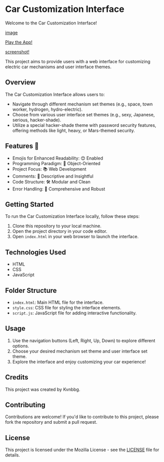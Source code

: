 # Car Customization Interface
Welcome to the Car Customization Interface! 

[image](/assets/pictures/car.jpg)

[Play the App!](https://kvnbbg.github.io/500Discount/index.html)

[screenshot!](screenshot.jpg)


This project aims to provide users with a web interface for customizing electric car mechanisms and user interface themes.

## Overview

The Car Customization Interface allows users to:
- Navigate through different mechanism set themes (e.g., space, town worker, hydrogen, hydro-electric).
- Choose from various user interface set themes (e.g., sexy, Japanese, serious, hacker-shade).
- Utilize a special hacker-shade theme with password security features, offering methods like light, heavy, or Mars-themed security.

## Features 🌟

- Emojis for Enhanced Readability: 😊 Enabled
- Programming Paradigm: 🧠 Object-Oriented
- Project Focus: 📚 Web Development
- Comments: 📖 Descriptive and Insightful
- Code Structure: 🛠️ Modular and Clean
- Error Handling: 🚫 Comprehensive and Robust

## Getting Started

To run the Car Customization Interface locally, follow these steps:

1. Clone this repository to your local machine.
2. Open the project directory in your code editor.
3. Open `index.html` in your web browser to launch the interface.

## Technologies Used

- HTML
- CSS
- JavaScript

## Folder Structure

- `index.html`: Main HTML file for the interface.
- `style.css`: CSS file for styling the interface elements.
- `script.js`: JavaScript file for adding interactive functionality.

## Usage

1. Use the navigation buttons (Left, Right, Up, Down) to explore different options.
2. Choose your desired mechanism set theme and user interface set theme.
3. Explore the interface and enjoy customizing your car experience!

## Credits

This project was created by Kvnbbg.

## Contributing

Contributions are welcome! If you'd like to contribute to this project, please fork the repository and submit a pull request.

## License

This project is licensed under the Mozilla License - see the [LICENSE](LICENSE) file for details.
